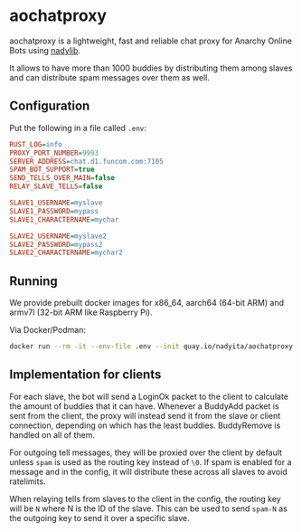 # aochatproxy

aochatproxy is a lightweight, fast and reliable chat proxy for Anarchy Online Bots using [nadylib](https://github.com/Nadybot/nadylib).

It allows to have more than 1000 buddies by distributing them among slaves and can distribute spam messages over them as well.

## Configuration

Put the following in a file called `.env`:

```ini
RUST_LOG=info
PROXY_PORT_NUMBER=9993
SERVER_ADDRESS=chat.d1.funcom.com:7105
SPAM_BOT_SUPPORT=true
SEND_TELLS_OVER_MAIN=false
RELAY_SLAVE_TELLS=false

SLAVE1_USERNAME=myslave
SLAVE1_PASSWORD=mypass
SLAVE1_CHARACTERNAME=mychar

SLAVE2_USERNAME=myslave2
SLAVE2_PASSWORD=mypass2
SLAVE2_CHARACTERNAME=mychar2
```

## Running

We provide prebuilt docker images for x86_64, aarch64 (64-bit ARM) and armv7l (32-bit ARM like Raspberry Pi).

Via Docker/Podman:

```bash
docker run --rm -it --env-file .env --init quay.io/nadyita/aochatproxy:rust-rewrite
```

## Implementation for clients

For each slave, the bot will send a LoginOk packet to the client to calculate the amount of buddies that it can have. Whenever a BuddyAdd packet is sent from the client, the proxy will instead send it from the slave or client connection, depending on which has the least buddies. BuddyRemove is handled on all of them.

For outgoing tell messages, they will be proxied over the client by default unless `spam` is used as the routing key instead of `\0`. If spam is enabled for a message and in the config, it will distribute these across all slaves to avoid ratelimits.

When relaying tells from slaves to the client in the config, the routing key will be `N` where N is the ID of the slave. This can be used to send `spam-N` as the outgoing key to send it over a specific slave.
